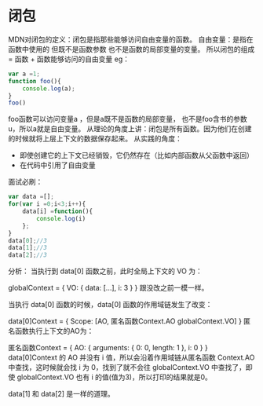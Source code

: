 # 闭包
MDN对闭包的定义：闭包是指那些能够访问自由变量的函数。
自由变量：是指在函数中使用的 但既不是函数参数 也不是函数的局部变量的变量。
所以闭包的组成 = 函数 + 函数能够访问的自由变量
eg：
```js
var a =1;
function foo(){
    console.log(a);
}
foo()
```
foo函数可以访问变量a ，但是a既不是函数的局部变量，
也不是foo含书的参数u，所以a就是自由变量。
从理论的角度上讲：闭包是所有函数。因为他们在创建的时候就将上层上下文的数据保存起来。
从实践的角度：
- 即使创建它的上下文已经销毁，它仍然存在（比如内部函数从父函数中返回）
- 在代码中引用了自由变量

面试必刷：
```js
var data =[];
for(var i =0;i<3;i++){
    data[i] =function(){
        console.log(i)
    };
}
data[0];//3
data[1];//3
data[2];//3
```
分析：
当执行到 data[0] 函数之前，此时全局上下文的 VO 为：

globalContext = {
    VO: {
        data: [...],
        i: 3
    }
}
跟没改之前一模一样。

当执行 data[0] 函数的时候，data[0] 函数的作用域链发生了改变：

data[0]Context = {
    Scope: [AO, 匿名函数Context.AO globalContext.VO]
}
匿名函数执行上下文的AO为：

匿名函数Context = {
    AO: {
        arguments: {
            0: 0,
            length: 1
        },
        i: 0
    }
}
data[0]Context 的 AO 并没有 i 值，所以会沿着作用域链从匿名函数 Context.AO 中查找，这时候就会找 i 为 0，找到了就不会往 globalContext.VO 中查找了，即使 globalContext.VO 也有 i 的值(值为3)，所以打印的结果就是0。

data[1] 和 data[2] 是一样的道理。